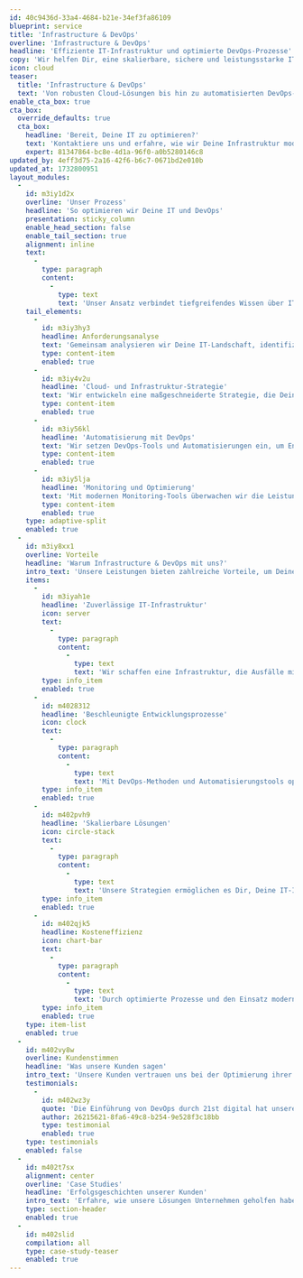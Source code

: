 ```yaml
---
id: 40c9436d-33a4-4684-b21e-34ef3fa86109
blueprint: service
title: 'Infrastructure & DevOps'
overline: 'Infrastructure & DevOps'
headline: 'Effiziente IT-Infrastruktur und optimierte DevOps-Prozesse'
copy: 'Wir helfen Dir, eine skalierbare, sichere und leistungsstarke IT-Infrastruktur aufzubauen und DevOps-Prozesse zu implementieren, die Deine Software-Entwicklung beschleunigen und Betriebskosten reduzieren. Mit unserer Expertise in modernen Technologien sorgen wir dafür, dass Deine Systeme zuverlässig und zukunftssicher sind.'
icon: cloud
teaser:
  title: 'Infrastructure & DevOps'
  text: 'Von robusten Cloud-Lösungen bis hin zu automatisierten DevOps-Prozessen – wir unterstützen Dich dabei, eine leistungsstarke IT-Umgebung zu schaffen, die mit Deinen Anforderungen wächst.'
enable_cta_box: true
cta_box:
  override_defaults: true
  cta_box:
    headline: 'Bereit, Deine IT zu optimieren?'
    text: 'Kontaktiere uns und erfahre, wie wir Deine Infrastruktur modernisieren und DevOps-Prozesse einführen können. Buche jetzt ein unverbindliches Beratungsgespräch.'
    expert: 81347864-bc8e-4d1a-96f0-a0b5280146c8
updated_by: 4eff3d75-2a16-42f6-b6c7-0671bd2e010b
updated_at: 1732800951
layout_modules:
  -
    id: m3iy1d2x
    overline: 'Unser Prozess'
    headline: 'So optimieren wir Deine IT und DevOps'
    presentation: sticky_column
    enable_head_section: false
    enable_tail_section: true
    alignment: inline
    text:
      -
        type: paragraph
        content:
          -
            type: text
            text: 'Unser Ansatz verbindet tiefgreifendes Wissen über IT-Infrastruktur mit bewährten DevOps-Methoden. Wir helfen Dir, eine skalierbare Umgebung zu schaffen, die effizient arbeitet und sich flexibel an neue Anforderungen anpassen lässt.'
    tail_elements:
      -
        id: m3iy3hy3
        headline: Anforderungsanalyse
        text: 'Gemeinsam analysieren wir Deine IT-Landschaft, identifizieren Engpässe und legen die Basis für eine zukunftsfähige Infrastruktur und DevOps-Strategie.'
        type: content-item
        enabled: true
      -
        id: m3iy4v2u
        headline: 'Cloud- und Infrastruktur-Strategie'
        text: 'Wir entwickeln eine maßgeschneiderte Strategie, die Deine IT-Infrastruktur effizienter, sicherer und kostengünstiger macht.'
        type: content-item
        enabled: true
      -
        id: m3iy56kl
        headline: 'Automatisierung mit DevOps'
        text: 'Wir setzen DevOps-Tools und Automatisierungen ein, um Entwicklungs- und Bereitstellungsprozesse zu beschleunigen und die Zusammenarbeit im Team zu verbessern.'
        type: content-item
        enabled: true
      -
        id: m3iy5lja
        headline: 'Monitoring und Optimierung'
        text: 'Mit modernen Monitoring-Tools überwachen wir die Leistung Deiner Systeme und optimieren kontinuierlich, um eine hohe Verfügbarkeit und Effizienz sicherzustellen.'
        type: content-item
        enabled: true
    type: adaptive-split
    enabled: true
  -
    id: m3iy8xx1
    overline: Vorteile
    headline: 'Warum Infrastructure & DevOps mit uns?'
    intro_text: 'Unsere Leistungen bieten zahlreiche Vorteile, um Deine IT-Infrastruktur zukunftssicher und effizient zu gestalten.'
    items:
      -
        id: m3iyah1e
        headline: 'Zuverlässige IT-Infrastruktur'
        icon: server
        text:
          -
            type: paragraph
            content:
              -
                type: text
                text: 'Wir schaffen eine Infrastruktur, die Ausfälle minimiert und eine hohe Verfügbarkeit garantiert.'
        type: info_item
        enabled: true
      -
        id: m4028312
        headline: 'Beschleunigte Entwicklungsprozesse'
        icon: clock
        text:
          -
            type: paragraph
            content:
              -
                type: text
                text: 'Mit DevOps-Methoden und Automatisierungstools optimieren wir Deine Prozesse und beschleunigen die Software-Entwicklung.'
        type: info_item
        enabled: true
      -
        id: m402pvh9
        headline: 'Skalierbare Lösungen'
        icon: circle-stack
        text:
          -
            type: paragraph
            content:
              -
                type: text
                text: 'Unsere Strategien ermöglichen es Dir, Deine IT-Infrastruktur flexibel zu skalieren, um steigenden Anforderungen gerecht zu werden.'
        type: info_item
        enabled: true
      -
        id: m402qjk5
        headline: Kosteneffizienz
        icon: chart-bar
        text:
          -
            type: paragraph
            content:
              -
                type: text
                text: 'Durch optimierte Prozesse und den Einsatz moderner Technologien reduzieren wir die Betriebskosten Deiner IT nachhaltig.'
        type: info_item
        enabled: true
    type: item-list
    enabled: true
  -
    id: m402vy8w
    overline: Kundenstimmen
    headline: 'Was unsere Kunden sagen'
    intro_text: 'Unsere Kunden vertrauen uns bei der Optimierung ihrer IT-Infrastruktur und DevOps-Prozesse. Lies, wie wir ihre Herausforderungen gemeistert haben.'
    testimonials:
      -
        id: m402wz3y
        quote: 'Die Einführung von DevOps durch 21st digital hat unsere Software-Bereitstellung sehr beschleunigt. Wir konnten die Markteinführungszeit erheblich verkürzen.'
        author: 26215621-8fa6-49c8-b254-9e528f3c18bb
        type: testimonial
        enabled: true
    type: testimonials
    enabled: false
  -
    id: m402t7sx
    alignment: center
    overline: 'Case Studies'
    headline: 'Erfolgsgeschichten unserer Kunden'
    intro_text: 'Erfahre, wie unsere Lösungen Unternehmen geholfen haben, ihre IT-Infrastruktur und DevOps-Strategien erfolgreich umzusetzen.'
    type: section-header
    enabled: true
  -
    id: m402slid
    compilation: all
    type: case-study-teaser
    enabled: true
---
```

